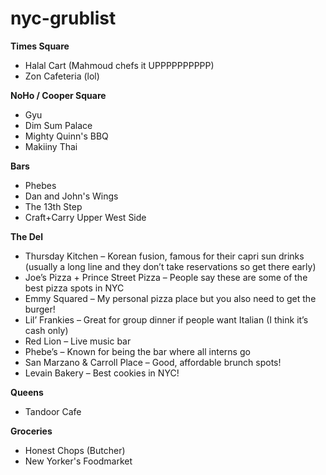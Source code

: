 # nyc-grublist

**Times Square**
- Halal Cart (Mahmoud chefs it UPPPPPPPPPP)
- Zon Cafeteria (lol)

**NoHo / Cooper Square**
- Gyu
- Dim Sum Palace
- Mighty Quinn's BBQ
- Makiiny Thai

**Bars**
- Phebes
- Dan and John's Wings
- The 13th Step
- Craft+Carry Upper West Side

**The Del**
- Thursday Kitchen – Korean fusion, famous for their capri sun drinks (usually a long line and they don’t take reservations so get there early)
- Joe’s Pizza + Prince Street Pizza – People say these are some of the best pizza spots in NYC
- Emmy Squared – My personal pizza place but you also need to get the burger!
- Lil’ Frankies – Great for group dinner if people want Italian (I think it’s cash only)
- Red Lion – Live music bar
- Phebe’s – Known for being the bar where all interns go
- San Marzano & Carroll Place – Good, affordable brunch spots!
- Levain Bakery – Best cookies in NYC!

**Queens**
- Tandoor Cafe

**Groceries**
- Honest Chops (Butcher)
- New Yorker's Foodmarket
